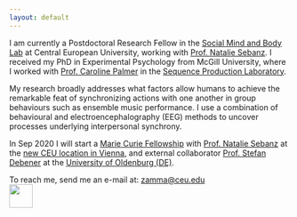 ```yaml
---
layout: default
---
```


I am currently a Postdoctoral Research Fellow in the [Social Mind and Body Lab](https://somby.ceu.edu/) at Central European University, working with [Prof. Natalie Sebanz](https://people.ceu.edu/natalie_sebanz). I received my PhD in Experimental Psychology from McGill University, where I worked with [Prof. Caroline Palmer](https://www.mcgill.ca/spl/palmer) in the [Sequence Production Laboratory](https://www.mcgill.ca/spl/).

My research broadly addresses what factors allow humans to achieve the remarkable feat of synchronizing actions with one another in group behaviours such as ensemble music performance. I use a combination of behavioural and electroencephalography (EEG) methods to uncover processes underlying interpersonal synchrony. 

In Sep 2020 I will start a [Marie Curie Fellowship](https://www.ceu.edu/jalproject) with [Prof. Natalie Sebanz](https://people.ceu.edu/natalie_sebanz) at the [new CEU location in Vienna](https://www.ceu.edu/article/2019-03-22/central-european-university-announces-new-vienna-campus), and external collaborator [Prof. Stefan Debener](https://uol.de/neuropsychologie/team/prof-dr-stefan-debener) at the [University of Oldenburg (DE)](https://uol.de/). 

To reach me, send me an e-mail at: zamma@ceu.edu<br>
<a href="https://twitter.com/annapzamm" target="_blank">  <img src="images/twitter.png" style="width:42px;height:42px;border:0;"></a>

